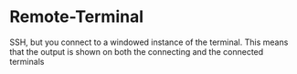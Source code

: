 # Remote-Terminal
SSH, but you connect to a windowed instance of the terminal. This means that the output is shown on both the connecting and the connected terminals
